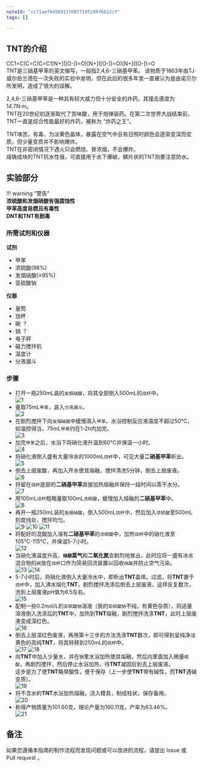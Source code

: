 ```yaml
---
noteId: "cc71aef0450911f08f719f29976b22cf"
tags: []

---
```


## TNT的介绍

<div class="smiles">CC1=C(C=C(C=C1[N+]([O-])=O)[N+]([O-])=O)[N+]([O-])=O</div>
TNT是三硝基甲苯的英文缩写，一般指2,4,6-三硝基甲苯。  
该物质于1863年由TJ·威尔伯兰德在一次失败的实验中发明，但在此后的很多年里一直被认为是由诺贝尔所发明，造成了很大的误解。  

2,4,6-三硝基甲苯是一种具有较大威力但十分安全的炸药，其撞击感度为14.7N·m。  
TNT在20世纪初逐渐取代了苦味酸，用于炮弹装药。在第二次世界大战结束前，TNT一直是综合性能最好的炸药，被称为 “炸药之王”。  

TNT味苦，有毒，为淡黄色晶体，暴露在空气中且有日照时颜色会逐渐变深而变质，但少量变质并不影响爆炸。  
TNT在非密闭情况下遇火只会燃烧、冒浓烟，不会爆炸。  
熔铸成块的TNT抗水性强，可直接用于水下爆破，鳞片状的TNT则要注意防水。

## 实验部分

!!! warning "警告"  
    **浓硫酸和发烟硝酸有强腐蚀性**  
    **甲苯高度易燃且有毒性**   
    **DNT和TNT有剧毒**

### 所需试剂和仪器

**试剂** 

* 甲苯
* 浓硫酸(98%)
* 发烟硝酸(≥95%)
* 亚硫酸钠

**仪器**

* 量筒
* 烧杯
* 碗 ？
* 锅 ？
* 电子秤
* 磁力搅拌机
* 温度计
* 分液漏斗

### 步骤

* 打开一瓶250mL装的`发烟硝酸`，将其全部倒入500mL的`烧杯`中。  
![1](1.png)  
* 量取75mL`甲苯`，装入`分液漏斗`。  
![2](2.png)  
* 在剧烈搅拌下向`发烟硝酸`中缓慢滴入`甲苯`，水浴控制反应液温度不超过50℃，如温控得当，75mL`甲苯`约在1-2h内加完。  
![3](3.png)  
* 加完`甲苯`之后，水浴下将硝化液升温到60℃并保温一小时。  
![4](4.png)  
* 将硝化液倒入盛有大量冷水的1000mL`烧杯`中，可见大量**二硝基甲苯**析出。  
![5](5.png)  
* 倒去上层废酸，再加入开水使其熔融，搅拌清洗5分钟，倒去上层废液。  
![6](6.png)  
* 将留在`烧杯`底部的**二硝基甲苯**直接加热熔融并保持一段时间以蒸干水分。  
![7](7.png)  
* 用100mL`烧杯`粗略量取100mL`浓硫酸`，缓慢加入熔融的**二硝基甲苯**中。  
![8](8.png)  
* 再开一瓶250mL装的`发烟硝酸`，倒入500mL`烧杯`中，然后加入`浓硫酸`至500mL刻度线处，搅拌均匀。  
![9](9.png)
![10](10.png)
![11](11.png)  
* 将配好的混酸加入溶有**二硝基甲苯**的`浓硫酸`中，加热`烧杯`中的硝化液至105℃-115℃，并保温5-7小时。  
![12](12.png)  
* 当硝化液温度升高，**`硝酸`蒸气**和**二氧化氮**会剧烈地冒出，此时应将一盛有冰水混合物的`碗`放在`烧杯`口作为简易回流装置以回收`硝酸`并防止空气污染。  
![13](13.png)
![14](14.png)  
* 5-7小时后，将硝化液倒入大量冷水中，即析出**TNT**晶体。过滤，将**TNT**置于`烧杯`中，加入沸水熔化**TNT**，剧烈搅拌洗涤后倒去上层废液，这样反复数次，洗到上层废液pH值为6.5左右。  
![15](15.png)  
* 配制一些0.2mol/L的`亚硫酸钠`溶液（我的`亚硫酸钠`不纯，有黄色杂质），将适量溶液倒入洗涤后的**TNT**中，加热到**TNT**熔融，剧烈搅拌洗涤**TNT**，此时上层废液变成深红色。  
![16](16.png)  
* 倒去上层深红色废液，再用第十三步的方法洗涤**TNT**数次，即可得到呈纯净淡黄色的高纯**TNT**，将其转移到250mL的`烧杯`中。  
![17](17.png)
![18](18.png)  
* 向**TNT**中加入少量水，并在`锅`里水浴加热使其熔融，然后向里面加入微量`硫酸`，再剧烈搅拌，然后停止水浴加热，待**TNT**凝固后到去上层废液。  
这步是为了使**TNT**略带酸性，便于保存（上一步使**TNT**带有碱性，而**TNT**遇碱变质）。  
![19](19.png)  
* 将不含水的**TNT**水浴加热熔融，浇入模具，制成柱状，保存备用。  
![20](20.png)  
* 称得产物质量为101.60克，理论产量为160.11克，产率为63.46%。  
![21](21.png) 

## 备注

如果您遵循本指南的制作流程而发现问题或可以改进的流程，请提出 Issue 或 Pull request 。